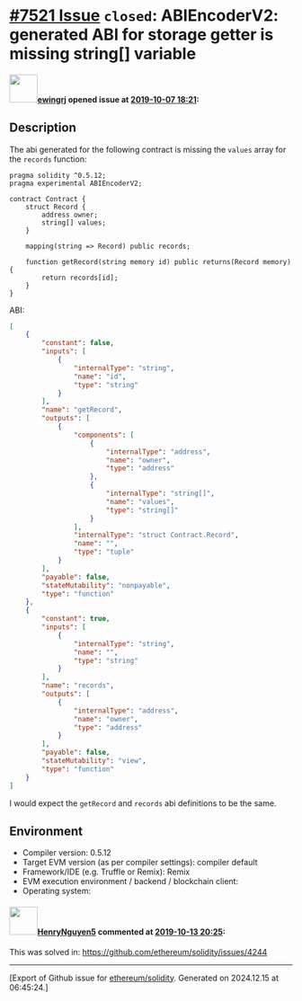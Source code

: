 # [\#7521 Issue](https://github.com/ethereum/solidity/issues/7521) `closed`: ABIEncoderV2: generated ABI for storage getter is missing string[] variable

#### <img src="https://avatars.githubusercontent.com/u/30963004?u=22451fd48a59b8815c0c623c29d0536726ebf854&v=4" width="50">[ewingrj](https://github.com/ewingrj) opened issue at [2019-10-07 18:21](https://github.com/ethereum/solidity/issues/7521):

<!--## Prerequisites

- First, many thanks for taking part in the community. We really appreciate that.
- We realize there is a lot of information requested here. We ask only that you do your best to provide as much information as possible so we can better help you.
- Support questions are better asked in one of the following locations:
	- [Solidity chat](https://gitter.im/ethereum/solidity)
	- [Stack Overflow](https://ethereum.stackexchange.com/)
- Ensure the issue isn't already reported.
- The issue should be reproducible with the latest solidity version; however, this isn't a hard requirement and being reproducible with an older version is sufficient.
-->

## Description

<!--Please shortly describe the bug you have found, and what you expect instead.-->

The abi generated for the following contract is missing the `values` array for the `records` function:

```solidity
pragma solidity ^0.5.12;
pragma experimental ABIEncoderV2;

contract Contract {
    struct Record {
        address owner;
        string[] values;
    }
    
    mapping(string => Record) public records;

    function getRecord(string memory id) public returns(Record memory) {
        return records[id];
    }
}
```

ABI:

```json
[
	{
		"constant": false,
		"inputs": [
			{
				"internalType": "string",
				"name": "id",
				"type": "string"
			}
		],
		"name": "getRecord",
		"outputs": [
			{
				"components": [
					{
						"internalType": "address",
						"name": "owner",
						"type": "address"
					},
					{
						"internalType": "string[]",
						"name": "values",
						"type": "string[]"
					}
				],
				"internalType": "struct Contract.Record",
				"name": "",
				"type": "tuple"
			}
		],
		"payable": false,
		"stateMutability": "nonpayable",
		"type": "function"
	},
	{
		"constant": true,
		"inputs": [
			{
				"internalType": "string",
				"name": "",
				"type": "string"
			}
		],
		"name": "records",
		"outputs": [
			{
				"internalType": "address",
				"name": "owner",
				"type": "address"
			}
		],
		"payable": false,
		"stateMutability": "view",
		"type": "function"
	}
]
```

I would expect the `getRecord` and `records` abi definitions to be the same.

## Environment

- Compiler version: 0.5.12
- Target EVM version (as per compiler settings): compiler default
- Framework/IDE (e.g. Truffle or Remix): Remix
- EVM execution environment / backend / blockchain client:
- Operating system:



<!--
Please provide a *minimal* source code example to trigger the bug you have found.
Please also mention any command line flags that are necessary for triggering the bug.
Provide as much information as necessary to reproduce the bug.

```solidity
// Some *minimal* Solidity source code to reproduce the bug.
// ...
```
-->


#### <img src="https://avatars.githubusercontent.com/u/6404866?u=2a6e1b7f3653030bcb95fc083526bd0eeb80ee4b&v=4" width="50">[HenryNguyen5](https://github.com/HenryNguyen5) commented at [2019-10-13 20:25](https://github.com/ethereum/solidity/issues/7521#issuecomment-541455968):

This was solved in: https://github.com/ethereum/solidity/issues/4244


-------------------------------------------------------------------------------



[Export of Github issue for [ethereum/solidity](https://github.com/ethereum/solidity). Generated on 2024.12.15 at 06:45:24.]
